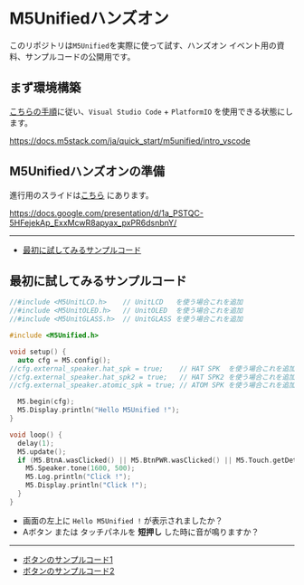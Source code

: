 # M5Unifiedハンズオン

このリポジトリは`M5Unified`を実際に使って試す、ハンズオン イベント用の資料、サンプルコードの公開用です。

## まず環境構築

[こちらの手順](https://docs.m5stack.com/ja/quick_start/m5unified/intro_vscode)に従い、`Visual Studio Code` + `PlatformIO` を使用できる状態にします。<br>

https://docs.m5stack.com/ja/quick_start/m5unified/intro_vscode


## M5Unifiedハンズオンの準備

進行用のスライドは[こちら](https://docs.google.com/presentation/d/1a_PSTQC-5HFejekAp_ExxMcwR8apyax_pxPR6dsnbnY/) にあります。<br>

https://docs.google.com/presentation/d/1a_PSTQC-5HFejekAp_ExxMcwR8apyax_pxPR6dsnbnY/


---

 - [最初に試してみるサンプルコード](Start/Start.cpp)

## 最初に試してみるサンプルコード

```cpp
//#include <M5UnitLCD.h>    // UnitLCD   を使う場合これを追加
//#include <M5UnitOLED.h>   // UnitOLED  を使う場合これを追加
//#include <M5UnitGLASS.h>  // UnitGLASS を使う場合これを追加

#include <M5Unified.h>

void setup() {
  auto cfg = M5.config();
//cfg.external_speaker.hat_spk = true;    // HAT SPK  を使う場合これを追加
//cfg.external_speaker.hat_spk2 = true;   // HAT SPK2 を使う場合これを追加
//cfg.external_speaker.atomic_spk = true; // ATOM SPK を使う場合これを追加

  M5.begin(cfg);
  M5.Display.println("Hello M5Unified !");
}

void loop() {
  delay(1);
  M5.update();
  if (M5.BtnA.wasClicked() || M5.BtnPWR.wasClicked() || M5.Touch.getDetail().wasClicked()) {
    M5.Speaker.tone(1600, 500);
    M5.Log.println("Click !");
    M5.Display.println("Click !");
  }
}
```

 - 画面の左上に `Hello M5Unified !` が表示されましたか？
 - Aボタン または タッチパネルを **短押し** した時に音が鳴りますか？


---

 - [ボタンのサンプルコード1](Button1/Button1.cpp)
 - [ボタンのサンプルコード2](Button2/Button2.cpp)

